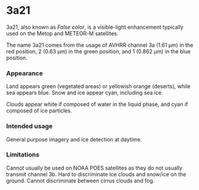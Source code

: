 # 3a21

3a21, also known as *False color*, is a visible-light enhancement typically used on the Metop and METEOR-M satellites.

The name 3a21 comes from the usage of AVHRR channel 3a (1.61 µm) in the red position, 2 (0.63 µm) in the green position, and 1 (0.862 µm) in the blue position.

### Appearance

Land appears green (vegetated areas) or yellowish orange (deserts), while sea appears blue. Snow and ice appear cyan, including sea ice.

Clouds appear white if composed of water in the liquid phase, and cyan if composed of ice particles.

### Intended usage

General purpose imagery and ice detection at daytime.

### Limitations

Cannot usually be used on NOAA POES satellites as they do not usually transmit channel 3b.
Hard to discriminate ice clouds and snow/ice on the ground.
Cannot discriminate between cirrus clouds and fog.